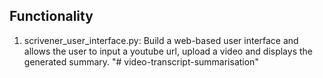 ## Functionality
1. scrivener_user_interface.py: Build a web-based user interface and allows the user to input a youtube url, upload a video and displays the generated summary.
"# video-transcript-summarisation" 

